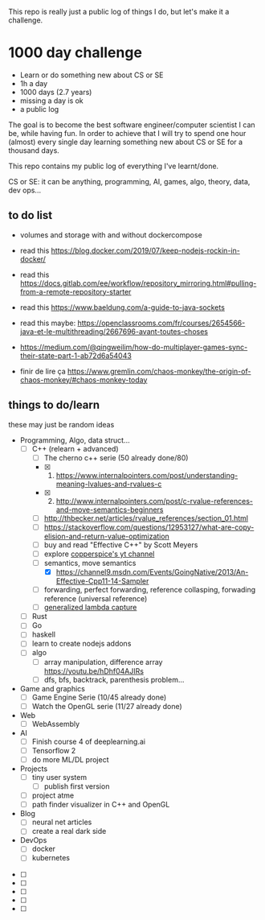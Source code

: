 This repo is really just a public log of things I do, but let's make it a challenge.

# 1000 day challenge

* Learn or do something new about CS or SE
* 1h a day
* 1000 days (2.7 years)
* missing a day is ok
* a public log

The goal is to become the best software engineer/computer scientist I can be,
while having fun. In order to achieve that I will try to spend one hour (almost)
every single day learning something new about CS or SE for a thousand days.

This repo contains my public log of everything I've learnt/done.

CS or SE: it can be anything, programming, AI, games, algo, theory, data, dev ops...

## to do list

* volumes and storage with and without dockercompose
* read this https://blog.docker.com/2019/07/keep-nodejs-rockin-in-docker/
* read this https://docs.gitlab.com/ee/workflow/repository_mirroring.html#pulling-from-a-remote-repository-starter
* read this https://www.baeldung.com/a-guide-to-java-sockets
* read this maybe: https://openclassrooms.com/fr/courses/2654566-java-et-le-multithreading/2667696-avant-toutes-choses
* https://medium.com/@qingweilim/how-do-multiplayer-games-sync-their-state-part-1-ab72d6a54043

* finir de lire ça <https://www.gremlin.com/chaos-monkey/the-origin-of-chaos-monkey/#chaos-monkey-today>

## things to do/learn

these may just be random ideas

* Programming, Algo, data struct...
  * [ ] C++ (relearn + advanced)
    * [ ] The cherno c++ serie (50 already done/80)
    * [x] 1. <https://www.internalpointers.com/post/understanding-meaning-lvalues-and-rvalues-c>
    * [x] 2. <http://www.internalpointers.com/post/c-rvalue-references-and-move-semantics-beginners>
    * [ ] <http://thbecker.net/articles/rvalue_references/section_01.html>
    * [ ] <https://stackoverflow.com/questions/12953127/what-are-copy-elision-and-return-value-optimization>
    * [ ] buy and read "Effective C++" by Scott Meyers
    * [ ] explore [copperspice's yt channel](https://www.youtube.com/channel/UC-lNlWEq0kpMcThO-I81ZdQ)
    * [ ] semantics, move semantics
      * [x] https://channel9.msdn.com/Events/GoingNative/2013/An-Effective-Cpp11-14-Sampler
    * [ ] forwarding, perfect forwarding, reference collasping, forwading reference (universal reference)
    * [ ] [generalized lambda capture](https://isocpp.org/wiki/faq/cpp14-language#lambda-captures)
  * [ ] Rust
  * [ ] Go 
  * [ ] haskell
  * [ ] learn to create nodejs addons
  * [ ] algo
    * [ ] array manipulation, difference array <https://youtu.be/hDhf04AJIRs>
    * [ ] dfs, bfs, backtrack, parenthesis problem...
* Game and graphics
  * [ ] Game Engine Serie (10/45 already done)
  * [ ] Watch the OpenGL serie (11/27 already done)
* Web
  * [ ] WebAssembly 
* AI
  * [ ] Finish course 4 of deeplearning.ai
  * [ ] Tensorflow 2
  * [ ] do more ML/DL project
* Projects
  * [ ] tiny user system
    * [ ] publish first version
  * [ ] project atme
  * [ ] path finder visualizer in C++ and OpenGL
* Blog
  * [ ] neural net articles
  * [ ] create a real dark side
* DevOps 
  * [ ] docker
  * [ ] kubernetes
* [ ] 
* [ ] 
* [ ] 
* [ ] 
* [ ] 
